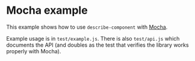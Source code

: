# Mocha example

This example shows how to use `describe-component` with
[Mocha](https://mochajs.org/).

Example usage is in `test/example.js`. There is also `test/api.js` which
documents the API (and doubles as the test that verifies the library works
properly with Mocha).
